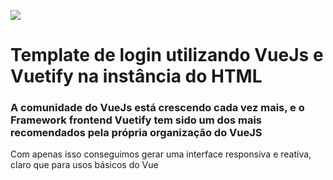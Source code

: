 ![](https://miro.medium.com/max/3200/1*dA0K8ZQ4yQn1Ld4JQBG4ug.png)
# Template de login utilizando VueJs e Vuetify na instância do HTML

### A comunidade do VueJs está crescendo cada vez mais, e o Framework frontend Vuetify tem sido um dos mais recomendados pela própria organização do VueJS

Com apenas isso conseguimos gerar uma interface responsiva e reativa, claro que para usos básicos do Vue

